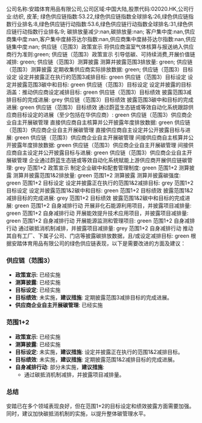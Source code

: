 公司名称:安踏体育用品有限公司,公司区域:中国大陆,股票代码:02020.HK,公司行业:纺织, 皮革;        绿色供应链指数:53.22,绿色供应链指数全球排名:26,绿色供应链指数行业排名:8,绿色供应链行动指数:53.6,绿色供应链行动指数全球排名:31,绿色供应链行动指数行业排名:9;        碳排放量减少:nan,碳排放量:nan;        客户集中度:nan,供应商集中度:nan,客户集中度赫芬达尔指数:nan,供应商集中度赫芬达尔指数:nan,供应链集中度:nan;        供应链（范围3）政策宣示 将供应商温室气体核算与报送纳入供应商行为准则:green;        供应链（范围3）政策宣示 引导低碳、可持续消费,开展价值链减排: green;        供应链（范围3）测算披露 测算并披露范围3排放量: green;        供应链（范围3）测算披露 定期收集供应商实际排放数据: green;        供应链（范围3）目标设定 设定并披露正在执行的范围3减排目标: green        供应链（范围3）目标设定 设定并披露范围3碳中和目标: green        供应链（范围3）目标设定 设定并披露的目标涵盖：推动供应商设定减排目标: green        供应链（范围3）目标绩效 披露范围3减排目标的完成进展: grey        供应链（范围3）目标绩效 披露范围3碳中和目标的完成进展: green        供应链（范围3）目标绩效 通过蔚蓝生态链或等效自动化系统跟踪供应商目标设定的进展（至少包括在华供应商）: green        供应链（范围3）供应商企业自主开展碳管理 直接供应商自主核算并公开披露年度排放数据: green        供应链（范围3）供应商企业自主开展碳管理 直接供应商自主设定并公开披露目标与进展: green        供应链（范围3）供应商企业自主开展碳管理 间接供应商自主核算并公开披露年度排放数据: green        供应链（范围3）供应商企业自主开展碳管理 间接供应商自主设定并公开披露目标与进展: green        供应链（范围3）供应商企业自主开展碳管理 企业通过蔚蓝生态链或等效自动化系统赋能上游供应商开展供应链碳管理: grey        范围1+2 政策宣示 制定企业碳中和配套管理制度: green        范围1+2 测算披露 测算并披露范围1&2排放量: green        范围1+2 测算披露 测算并披露碳强度: green        范围1+2 目标设定 设定并披露正在执行的范围1&2减排目标: grey        范围1+2 目标设定 设定并披露范围1&2碳中和目标: green        范围1+2 目标绩效 披露范围1&2减排目标的完成进展: grey        范围1+2 目标绩效 披露范围1&2碳中和目标的完成进展: green        范围1+2 自身减排行动 开展非化石能源利用项目，并披露项目减排量: green        范围1+2 自身减排行动 开展能效提升技术应用项目，并披露项目减排量: green        范围1+2 自身减排行动 开展能源监测和管理项目: green        范围1+2 自身减排行动 通过碳抵消机制减排，并披露项目减排量: grey        范围1+2 自身减排行动 推动其自有工厂、下属子公司、门店等披露碳排放数据，且/或设定减排目标: green
根据安踏体育用品有限公司的绿色供应链表现，以下是需要改进的方面及建议：

### 供应链（范围3）

- **政策宣示**: 已经实施
- **测算披露**: 已经实施
- **目标设定**: 已经实施
- **目标绩效**: 未实施，**建议措施**: 定期披露范围3减排目标的完成进展。
- **供应商企业自主开展碳管理**: 已经实施

### 范围1+2

- **政策宣示**: 已经实施
- **测算披露**: 已经实施
- **目标设定**: 未实施，**建议措施**: 设定并披露正在执行的范围1&2减排目标。
- **目标绩效**: 未实施，**建议措施**: 定期披露范围1&2减排目标的完成进展。
- **自身减排行动**: 部分未实施，**建议措施**: 
  - 通过碳抵消机制减排，并披露项目减排量。

### 总结
安踏已在多个领域表现良好，但在范围1+2的目标设定和绩效披露方面需要加强。同时，建议加快碳抵消机制的实施，以提升整体碳管理水平。